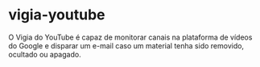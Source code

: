 # vigia-youtube
O Vigia do YouTube é capaz de monitorar canais na plataforma de vídeos do Google e disparar um e-mail caso um material tenha sido removido, ocultado ou apagado. 
